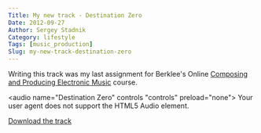 ```yaml
---
Title: My new track - Destination Zero
Date: 2012-09-27
Author: Sergey Stadnik
Category: lifestyle
Tags: [music_production]
Slug: my-new-track-destination-zero
---
```


Writing this track was my last assignment for Berklee's Online
[Composing and Producing Electronic Music](http://online.berklee.edu/courses/composing-and-producing-electronic-music-1>) course.

<audio name="Destination Zero" controls "controls" preload="none">
    Your user agent does not support the HTML5 Audio element.
	<source src="http://ozmoroz-pub.s3.amazonaws.com/music/Destination_Zero.mp3" type='audio/mpeg'>
</audio>

<a href="http://ozmoroz-pub.s3.amazonaws.com/music/Destination_Zero.mp3" download target="_blank">Download the track</a>
